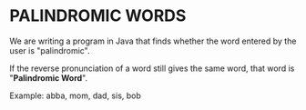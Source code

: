 # PALINDROMIC WORDS
We are writing a program in Java that finds whether the word entered by the user is "palindromic".

If the reverse pronunciation of a word still gives the same word, that word is "**Palindromic Word**".

Example: abba, mom, dad, sis, bob
